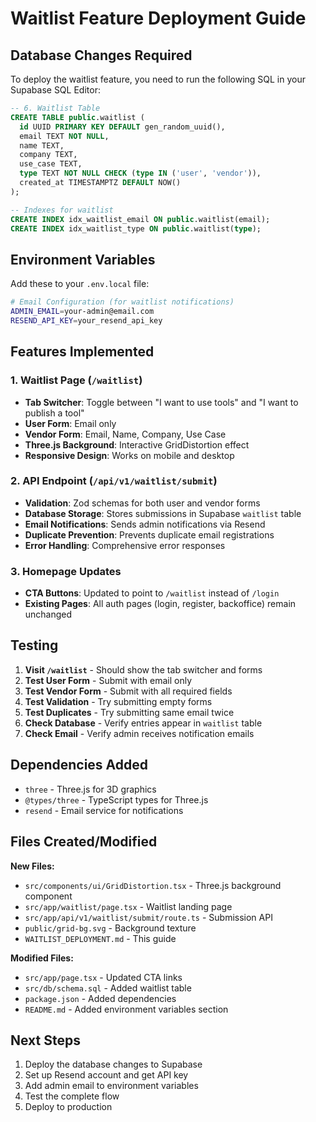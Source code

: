# Waitlist Feature Deployment Guide

## Database Changes Required

To deploy the waitlist feature, you need to run the following SQL in your Supabase SQL Editor:

```sql
-- 6. Waitlist Table
CREATE TABLE public.waitlist (
  id UUID PRIMARY KEY DEFAULT gen_random_uuid(),
  email TEXT NOT NULL,
  name TEXT,
  company TEXT,
  use_case TEXT,
  type TEXT NOT NULL CHECK (type IN ('user', 'vendor')),
  created_at TIMESTAMPTZ DEFAULT NOW()
);

-- Indexes for waitlist
CREATE INDEX idx_waitlist_email ON public.waitlist(email);
CREATE INDEX idx_waitlist_type ON public.waitlist(type);
```

## Environment Variables

Add these to your `.env.local` file:

```bash
# Email Configuration (for waitlist notifications)
ADMIN_EMAIL=your-admin@email.com
RESEND_API_KEY=your_resend_api_key
```

## Features Implemented

### 1. Waitlist Page (`/waitlist`)
- **Tab Switcher**: Toggle between "I want to use tools" and "I want to publish a tool"
- **User Form**: Email only
- **Vendor Form**: Email, Name, Company, Use Case
- **Three.js Background**: Interactive GridDistortion effect
- **Responsive Design**: Works on mobile and desktop

### 2. API Endpoint (`/api/v1/waitlist/submit`)
- **Validation**: Zod schemas for both user and vendor forms
- **Database Storage**: Stores submissions in Supabase `waitlist` table
- **Email Notifications**: Sends admin notifications via Resend
- **Duplicate Prevention**: Prevents duplicate email registrations
- **Error Handling**: Comprehensive error responses

### 3. Homepage Updates
- **CTA Buttons**: Updated to point to `/waitlist` instead of `/login`
- **Existing Pages**: All auth pages (login, register, backoffice) remain unchanged

## Testing

1. **Visit `/waitlist`** - Should show the tab switcher and forms
2. **Test User Form** - Submit with email only
3. **Test Vendor Form** - Submit with all required fields
4. **Test Validation** - Try submitting empty forms
5. **Test Duplicates** - Try submitting same email twice
6. **Check Database** - Verify entries appear in `waitlist` table
7. **Check Email** - Verify admin receives notification emails

## Dependencies Added

- `three` - Three.js for 3D graphics
- `@types/three` - TypeScript types for Three.js
- `resend` - Email service for notifications

## Files Created/Modified

**New Files:**
- `src/components/ui/GridDistortion.tsx` - Three.js background component
- `src/app/waitlist/page.tsx` - Waitlist landing page
- `src/app/api/v1/waitlist/submit/route.ts` - Submission API
- `public/grid-bg.svg` - Background texture
- `WAITLIST_DEPLOYMENT.md` - This guide

**Modified Files:**
- `src/app/page.tsx` - Updated CTA links
- `src/db/schema.sql` - Added waitlist table
- `package.json` - Added dependencies
- `README.md` - Added environment variables section

## Next Steps

1. Deploy the database changes to Supabase
2. Set up Resend account and get API key
3. Add admin email to environment variables
4. Test the complete flow
5. Deploy to production

